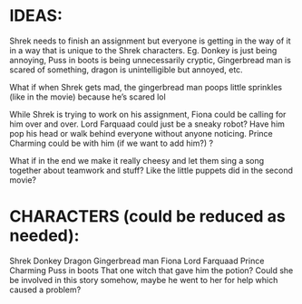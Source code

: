 # IDEAS:
Shrek needs to finish an assignment but everyone is getting in the way of it in a way that is unique to the Shrek characters. Eg. Donkey is just being annoying, Puss in boots is being unnecessarily cryptic, Gingerbread man is scared of something, dragon is unintelligible but annoyed, etc.

What if when Shrek gets mad, the gingerbread man poops little sprinkles (like in the movie) because he’s scared lol
	
While Shrek is trying to work on his assignment, Fiona could be calling for him over and over. Lord Farquaad could just be a sneaky robot? Have him pop his head or walk behind everyone without anyone noticing. Prince Charming could be with him (if we want to add him?) ? 

What if in the end we make it really cheesy and let them sing a song together about teamwork and stuff? Like the little puppets did in the second movie? 



# CHARACTERS (could be reduced as needed):
Shrek 
Donkey 
Dragon 
Gingerbread man 
Fiona
Lord Farquaad
Prince Charming
Puss in boots 
That one witch that gave him the potion? Could she be involved in this story somehow, maybe he went to her for help which caused a problem? 
